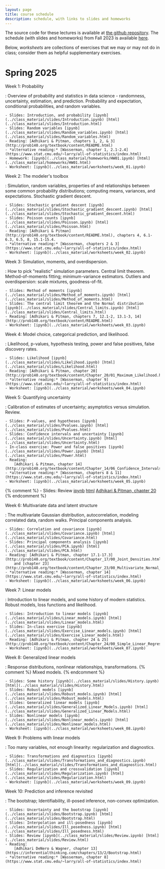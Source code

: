 ```yaml
---
layout: page
title: course schedule
description: schedule, with links to slides and homeworks
---
```


The source code for these lectures is available at
[the github repository](https://github.com/UOdsci/dsci345/).
The schedule (with slides and homeworks) from
Fall 2023 is available [here](fall_2023_schedule.html).

Below, *worksheets* are collections of exercises that we may or may not do in class;
consider them as helpful supplementary exercises.

# Spring 2025

Week 1: Probability

: Overview of probability and statistics in data science -
    randomness, uncertainty, estimation, and prediction.
    Probability and expectation, conditional probabilities,
    and random variables.

    - Slides: Introduction, and probability [ipynb](../class_material/slides/Introduction.ipynb) [html](../class_material/slides/Introduction.html)
    - Slides: Random variables [ipynb](../class_material/slides/Random_variables.ipynb) [html](../class_material/slides/Random_variables.html)
    - Reading: [Adhikari & Pitman, chapters 1, 2, & 3](http://prob140.org/textbook/content/README.html)
    - *alternative reading:* [Wasserman, chapter 1, 2.1-2.4](https://www.stat.cmu.edu/~larry/all-of-statistics/index.html)
    - Homework: [ipynb](../class_material/homeworks/HW01.ipynb) [html](../class_material/homeworks/HW01.html)
    - Worksheet: [ipynb](../class_material/worksheets/week_01.ipynb)

Week 2: The modeler's toolbox

: Simulation, random variables, properties of and relationships between
    some common probability distributions; computing means,
    variances, and expectations. Stochastic gradient descent.

    - Slides: Stochastic gradient descent [ipynb](../class_material/slides/Stochastic_gradient_descent.ipynb) [html](../class_material/slides/Stochastic_gradient_descent.html)
    - Slides: Poisson counts [ipynb](../class_material/slides/Poisson.ipynb) [html](../class_material/slides/Poisson.html)
    - Reading: [Adhikari & Pitman](http://prob140.org/textbook/content/README.html), chapters 4, 6.1-6.3, 6.5, 8, 15.1-15.4.
    - *alternative reading:* [Wasserman, chapters 2 & 3](https://www.stat.cmu.edu/~larry/all-of-statistics/index.html)
    - Worksheet: [ipynb](../class_material/worksheets/week_02.ipynb)

<!--
    - Homework: [ipynb](../class_material/homeworks/HW02.ipynb) [html](../class_material/homeworks/HW02.html)
-->

Week 3: Simulation, moments, and overdispersion.

: How to pick "realistic" simulation parameters.
    Central limit theorem.
    Method-of-moments fitting; minimum-variance estimators.
    Outliers and overdispersion: scale mixtures, goodness-of-fit.

    - Slides: Method of moments [ipynb](../class_material/slides/Method_of_moments.ipynb) [html](../class_material/slides/Method_of_moments.html)
    - Slides: The central limit theorem and the Normal distribution [ipynb](../class_material/slides/Central_limits.ipynb) [html](../class_material/slides/Central_limits.html)
    - Reading: [Adhikari & Pitman, chapters 7, 12.1-2, 13.1-3, 14](http://prob140.org/textbook/content/README.html)
    - Worksheet: [ipynb](../class_material/worksheets/week_03.ipynb)

<!--
    - Homework: [ipynb](../class_material/homeworks/HW03.ipynb) [html](../class_material/homeworks/HW03.html)
-->

Week 4: Model choice, categorical prediction, and likelihood.

: Likelihood, p-values, hypothesis testing, power and false positives,
    false discovery rates.

    - Slides: Likelihood [ipynb](../class_material/slides/Likelihood.ipynb) [html](../class_material/slides/Likelihood.html)
    - Reading: [Adhikari & Pitman, chapter 20](http://prob140.org/textbook/content/Chapter_20/01_Maximum_Likelihood.html)
    - *alternative reading:* [Wasserman, chapter 9](https://www.stat.cmu.edu/~larry/all-of-statistics/index.html)
    - Worksheet: [ipynb](../class_material/worksheets/week_04.ipynb)

<!--
    - Homework: [ipynb](../class_material/homeworks/HW04.ipynb) [html](../class_material/homeworks/HW04.html)
-->

Week 5: Quantifying uncertainty

: Calibration of estimates of uncertainty;
    asymptotics versus simulation. Review.

    - Slides: P-values, and hypotheses [ipynb](../class_material/slides/Pvalues.ipynb) [html](../class_material/slides/Pvalues.html)
    - Slides: Confidence intervals and uncertainty [ipynb](../class_material/slides/Uncertainty.ipynb) [html](../class_material/slides/Uncertainty.html)
    - In-class exercise: Power and false positives [ipynb](../class_material/slides/Power.ipynb) [html](../class_material/slides/Power.html)
    - Reading:
        [Adhikari & Pitman, chapter 14](http://prob140.org/textbook/content/Chapter_14/06_Confidence_Intervals.html);
    - *alternative reading:* [Wasserman, chapters 8 & 11](https://www.stat.cmu.edu/~larry/all-of-statistics/index.html)
    - Worksheet: [ipynb](../class_material/worksheets/week_05.ipynb)

<!--
    - Homework: [ipynb](../class_material/homeworks/HW05.ipynb) [html](../class_material/homeworks/HW05.html)
-->

{% comment %}
    - Slides: Review [ipynb](../class_material/slides/Week_05_Review.ipynb) [html](../class_material/slides/Week_05_Review.html)
        [Adhikari & Pitman, chapter 20](http://prob140.org/textbook/content/Chapter_20/03_Prior_and_Posterior.html)
{% endcomment %}

Week 6: Multivariate data and latent structure

: The multivariate Gaussian distribution, autocorrelation, modeling correlated data,
    random walks. Principal components analysis.

    - Slides: Correlation and covariance [ipynb](../class_material/slides/Covariance.ipynb) [html](../class_material/slides/Covariance.html)
    - Slides: Principal components analysis [ipynb](../class_material/slides/PCA.ipynb) [html](../class_material/slides/PCA.html)
    - Reading: [Adhikari & Pitman, chapter 17.1-17.3](http://prob140.org/textbook/content/Chapter_17/00_Joint_Densities.html)
        and [chapter 23](http://prob140.org/textbook/content/Chapter_23/00_Multivariate_Normal_RVs.html)
    - *alternative reading:* [Wasserman, chapter 14](https://www.stat.cmu.edu/~larry/all-of-statistics/index.html)
    - Worksheet: [ipynb](../class_material/worksheets/week_06.ipynb)

<!--
    - Homework: [ipynb](../class_material/homeworks/HW06.ipynb) [html](../class_material/homeworks/HW06.html)
-->

Week 7: Linear models

: Introduction to linear models, and some history of modern statistics.
    Robust models, loss functions and likelihood.

    - Slides: Introduction to linear models [ipynb](../class_material/slides/Linear_models.ipynb) [html](../class_material/slides/Linear_models.html)
    - Slides: In-class exercise [ipynb](../class_material/slides/Exercise_Linear_models.ipynb) [html](../class_material/slides/Exercise_Linear_models.html)
    - Reading: [Adhikari & Pitman, chapter 24 & 25](http://prob140.org/textbook/content/Chapter_24/00_Simple_Linear_Regression.html)
    - Worksheet: [ipynb](../class_material/worksheets/week_07.ipynb)

<!--
    - Homework: [ipynb](../class_material/homeworks/HW07.ipynb) [html](../class_material/homeworks/HW07.html)
    - For problem 1 in the homework, you will need to refer to [this image](../class_material/homeworks/images/ex_scatter.png).
-->

Week 8: Generalized linear models

: Response distributions, nonlinear relationships, transformations. {% comment %} Mixed models. {% endcomment %}

    - Slides: Some history [ipynb](../class_material/slides/History.ipynb) [html](../class_material/slides/History.html)
    - Slides: Robust models [ipynb](../class_material/slides/Robust_models.ipynb) [html](../class_material/slides/Robust_models.html)
    - Slides: Generalized linear models [ipynb](../class_material/slides/Generalized_Linear_Models.ipynb) [html](../class_material/slides/Generalized_Linear_Models.html)
    - Slides: Nonlinear models [ipynb](../class_material/slides/Nonlinear_models.ipynb) [html](../class_material/slides/Nonlinear_models.html)
    - Worksheet: [ipynb](../class_material/worksheets/week_08.ipynb)

<!--
    - Homework: [ipynb](../class_material/homeworks/HW08.ipynb) [html](../class_material/homeworks/HW08.html)
-->

Week 9: Problems with linear models

: Too many variables, not enough linearity: regularization and diagnostics.

    - Slides: Transformations and diagnostics [ipynb](../class_material/slides/Transformations_and_diagnostics.ipynb) [html](../class_material/slides/Transformations_and_diagnostics.html)
    - Slides: Regularization and crossvalidation [ipynb](../class_material/slides/Regularization.ipynb) [html](../class_material/slides/Regularization.html)
    - Worksheet: [ipynb](../class_material/worksheets/week_09.ipynb)

<!--
    - Homework: [ipynb](../class_material/homeworks/HW09.ipynb) [html](../class_material/homeworks/HW09.html)
-->

Week 10: Prediction and inference revisited

: The bootstrap; Identifiability, ill-posed inference, non-convex optimization.

    - Slides: Uncertainty and the bootstrap [ipynb](../class_material/slides/Bootstrap.ipynb) [html](../class_material/slides/Bootstrap.html)
    - Slides: Interpolation and ill-posedness [ipynb](../class_material/slides/Ill_posedness.ipynb) [html](../class_material/slides/Ill_posedness.html)
    - Slides: Review [ipynb](../class_material/slides/Review.ipynb) [html](../class_material/slides/Review.html)
    - Reading: 
        [Adhikari DeNero & Wagner, chapter 13](https://inferentialthinking.com/chapters/13/2/Bootstrap.html)
    - *alternative reading:* [Wasserman, chapter 8](https://www.stat.cmu.edu/~larry/all-of-statistics/index.html)

<!--
    - Final: [ipynb](../class_material/homeworks/HW10.ipynb) [html](../class_material/homeworks/HW10.html) 
-->
